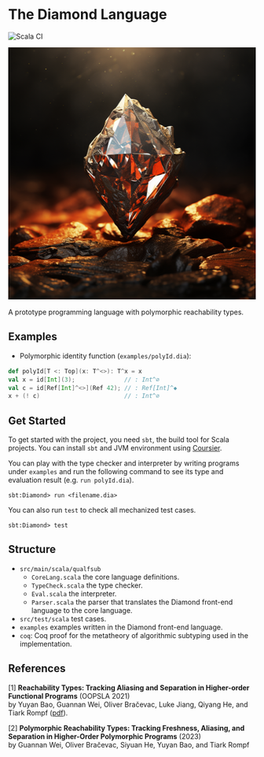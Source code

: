 # The Diamond Language

![Scala CI](https://github.com/Kraks/Diamond-lang/actions/workflows/scala.yml/badge.svg)

<img src="rusty_diamond.png?raw=true" alt="A rusty diamond by Midjourney" width="512px" height="512px"/>

A prototype programming language with polymorphic reachability types.

## Examples

- Polymorphic identity function (`examples/polyId.dia`):

```scala
def polyId[T <: Top](x: T^<>): T^x = x
val x = id[Int](3);              // : Int^∅
val c = id[Ref[Int]^<>](Ref 42); // : Ref[Int]^◆
x + (! c)                        // : Int^∅
```

## Get Started

To get started with the project, you need `sbt`, the build tool for Scala projects.
You can install `sbt` and JVM environment using [Coursier](https://get-coursier.io/docs/cli-installation).

You can play with the type checker and interpreter by writing programs under `examples` and run
the following command to see its type and evaluation result (e.g. `run polyId.dia`).

```
sbt:Diamond> run <filename.dia>
```

You can also run `test` to check all mechanized test cases.

```
sbt:Diamond> test
```

## Structure

- `src/main/scala/qualfsub`
    * `CoreLang.scala` the core language definitions.
    * `TypeCheck.scala` the type checker.
    * `Eval.scala` the interpreter.
    * `Parser.scala` the parser that translates the Diamond front-end language to the core language.
- `src/test/scala` test cases.
- `examples` examples written in the Diamond front-end language.
- `coq`: Coq proof for the metatheory of algorithmic subtyping used in the implementation.

## References

[1] **Reachability Types: Tracking Aliasing and Separation in Higher-order Functional Programs** (OOPSLA 2021)</br>
by Yuyan Bao, Guannan Wei, Oliver Bračevac, Luke Jiang, Qiyang He, and Tiark Rompf
([pdf](https://dl.acm.org/doi/10.1145/3485516)).

[2] **Polymorphic Reachability Types: Tracking Freshness, Aliasing, and Separation in Higher-Order Polymorphic Programs** (2023)</br>
by Guannan Wei, Oliver Bračevac, Siyuan He, Yuyan Bao, and Tiark Rompf
